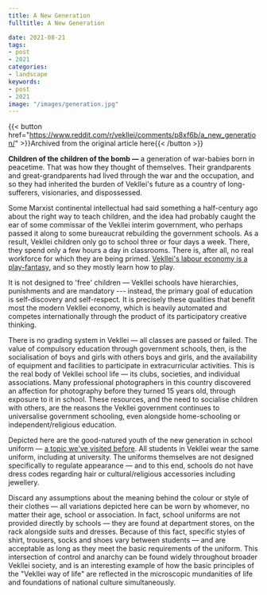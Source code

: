 ```yaml
---
title: A New Generation
fulltitle: A New Generation

date: 2021-08-21
tags:
- post
- 2021
categories:
- landscape
keywords:
- post
- 2021
image: "/images/generation.jpg"
---
```


{{< button href="https://www.reddit.com/r/vekllei/comments/p8xf6b/a_new_generation/" >}}Archived from the original article here{{< /button >}}

**Children of the children of the bomb —** a generation of war-babies born in peacetime. That was how they thought of themselves. Their grandparents and great-grandparents had lived through the war and the occupation, and so they had inherited the burden of Vekllei's future as a country of long-sufferers, visionaries, and dispossessed.

Some Marxist continental intellectual had said something a half-century ago about the right way to teach children, and the idea had probably caught the ear of some commissar of the Vekllei interim government, who perhaps passed it along to some bureaucrat rebuilding the government schools. As a result, Vekllei children only go to school three or four days a week. There, they spend only a few hours a day in classrooms. There is, after all, no real workforce for which they are being primed. [Vekllei's labour economy is a play-fantasy](https://millmint.net/posts/2020-07-13-economy/#play), and so they mostly learn how to play.

It is not designed to 'free' children — Vekllei schools have hierarchies, punishments and are mandatory --- instead, the primary goal of education is self-discovery and self-respect. It is precisely these qualities that benefit most the modern Vekllei economy, which is heavily automated and competes internationally through the product of its participatory creative thinking.

There is no grading system in Vekllei — all classes are passed or failed. The value of compulsory education through government schools, then, is the socialisation of boys and girls with others boys and girls, and the availability of equipment and facilities to participate in extracurricular activities. This is the real body of Vekllei school life — its clubs, societies, and individual associations. Many professional photographers in this country discovered an affection for photography before they turned 15 years old, through exposure to it in school. These resources, and the need to socialise children with others, are the reasons the Vekllei government continues to universalise government schooling, even alongside home-schooling or independent/religious education.

Depicted here are the good-natured youth of the new generation in school uniform — [a topic we've visited before](https://millmint.net/posts/2020-09-08-uniforms/). All students in Vekllei wear the same uniform, including at university. The uniforms themselves are not designed specifically to regulate appearance — and to this end, schools do not have dress codes regarding hair or cultural/religious accessories including jewellery.

Discard any assumptions about the meaning behind the colour or style of their clothes — all variations depicted here can be worn by whomever, no matter their age, school or association. In fact, school uniforms are not provided directly by schools — they are found at department stores, on the rack alongside suits and dresses. Because of this fact, specific styles of shirt, trousers, socks and shoes vary between students — and are acceptable as long as they meet the basic requirements of the uniform. This intersection of control and anarchy can be found widely throughout broader Vekllei society, and is an interesting example of how the basic principles of the "Vekllei way of life" are reflected in the microscopic mundanities of life and foundations of national culture simultaneously.
